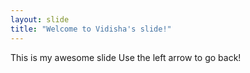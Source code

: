```yaml
---
layout: slide
title: "Welcome to Vidisha's slide!"
---
```

This is my awesome slide
Use the left arrow to go back!
